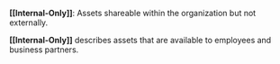 **[[Internal-Only]]**: Assets shareable within the organization but not externally.

**[[Internal-Only]]** describes assets that are available to employees and business partners.